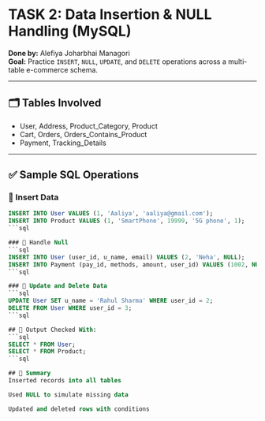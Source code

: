 # TASK 2: Data Insertion & NULL Handling (MySQL)

**Done by:** Alefiya Joharbhai Managori  
**Goal:** Practice `INSERT`, `NULL`, `UPDATE`, and `DELETE` operations across a multi-table e-commerce schema.

---

## 🗂 Tables Involved
- User, Address, Product_Category, Product  
- Cart, Orders, Orders_Contains_Product  
- Payment, Tracking_Details

---

## ✅ Sample SQL Operations

### 🔹 Insert Data
```sql
INSERT INTO User VALUES (1, 'Aaliya', 'aaliya@gmail.com');
INSERT INTO Product VALUES (1, 'SmartPhone', 19999, '5G phone', 1);
```sql

### 🔹 Handle Null
```sql
INSERT INTO User (user_id, u_name, email) VALUES (2, 'Neha', NULL);
INSERT INTO Payment (pay_id, methods, amount, user_id) VALUES (1002, NULL, 1500, 2);
```sql

### 🔹 Update and Delete Data
```sql
UPDATE User SET u_name = 'Rahul Sharma' WHERE user_id = 2;
DELETE FROM User WHERE user_id = 3;
```sql

## 🧪 Output Checked With:
```sql
SELECT * FROM User;
SELECT * FROM Product;
```sql

## 📌 Summary
Inserted records into all tables

Used NULL to simulate missing data

Updated and deleted rows with conditions



